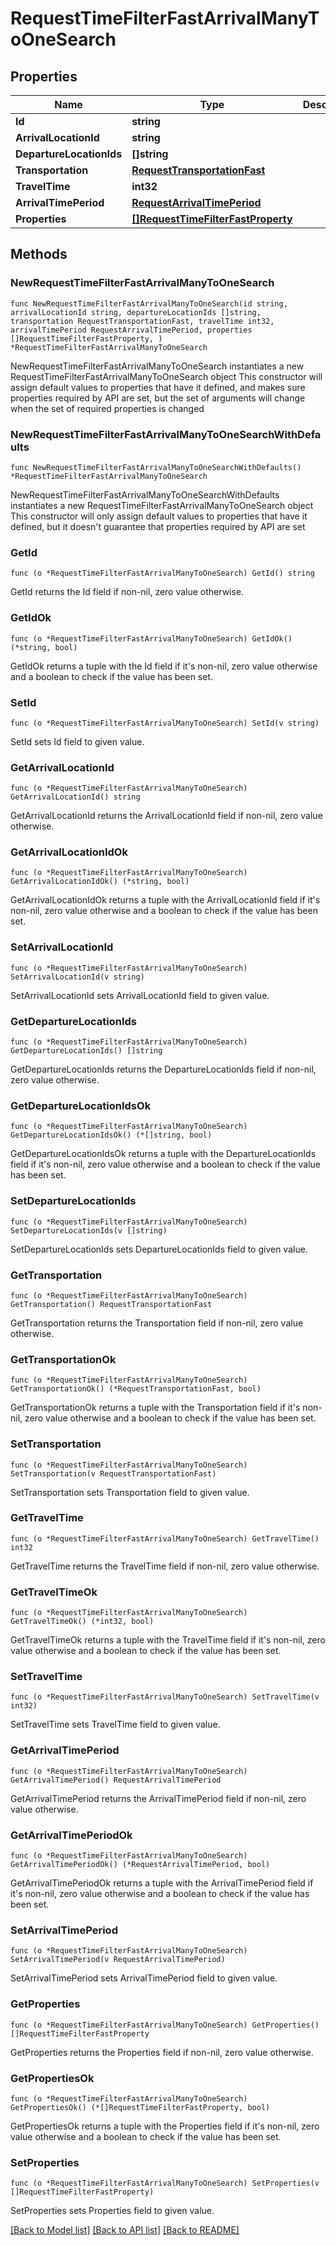 # RequestTimeFilterFastArrivalManyToOneSearch

## Properties

Name | Type | Description | Notes
------------ | ------------- | ------------- | -------------
**Id** | **string** |  | 
**ArrivalLocationId** | **string** |  | 
**DepartureLocationIds** | **[]string** |  | 
**Transportation** | [**RequestTransportationFast**](RequestTransportationFast.md) |  | 
**TravelTime** | **int32** |  | 
**ArrivalTimePeriod** | [**RequestArrivalTimePeriod**](RequestArrivalTimePeriod.md) |  | 
**Properties** | [**[]RequestTimeFilterFastProperty**](RequestTimeFilterFastProperty.md) |  | 

## Methods

### NewRequestTimeFilterFastArrivalManyToOneSearch

`func NewRequestTimeFilterFastArrivalManyToOneSearch(id string, arrivalLocationId string, departureLocationIds []string, transportation RequestTransportationFast, travelTime int32, arrivalTimePeriod RequestArrivalTimePeriod, properties []RequestTimeFilterFastProperty, ) *RequestTimeFilterFastArrivalManyToOneSearch`

NewRequestTimeFilterFastArrivalManyToOneSearch instantiates a new RequestTimeFilterFastArrivalManyToOneSearch object
This constructor will assign default values to properties that have it defined,
and makes sure properties required by API are set, but the set of arguments
will change when the set of required properties is changed

### NewRequestTimeFilterFastArrivalManyToOneSearchWithDefaults

`func NewRequestTimeFilterFastArrivalManyToOneSearchWithDefaults() *RequestTimeFilterFastArrivalManyToOneSearch`

NewRequestTimeFilterFastArrivalManyToOneSearchWithDefaults instantiates a new RequestTimeFilterFastArrivalManyToOneSearch object
This constructor will only assign default values to properties that have it defined,
but it doesn't guarantee that properties required by API are set

### GetId

`func (o *RequestTimeFilterFastArrivalManyToOneSearch) GetId() string`

GetId returns the Id field if non-nil, zero value otherwise.

### GetIdOk

`func (o *RequestTimeFilterFastArrivalManyToOneSearch) GetIdOk() (*string, bool)`

GetIdOk returns a tuple with the Id field if it's non-nil, zero value otherwise
and a boolean to check if the value has been set.

### SetId

`func (o *RequestTimeFilterFastArrivalManyToOneSearch) SetId(v string)`

SetId sets Id field to given value.


### GetArrivalLocationId

`func (o *RequestTimeFilterFastArrivalManyToOneSearch) GetArrivalLocationId() string`

GetArrivalLocationId returns the ArrivalLocationId field if non-nil, zero value otherwise.

### GetArrivalLocationIdOk

`func (o *RequestTimeFilterFastArrivalManyToOneSearch) GetArrivalLocationIdOk() (*string, bool)`

GetArrivalLocationIdOk returns a tuple with the ArrivalLocationId field if it's non-nil, zero value otherwise
and a boolean to check if the value has been set.

### SetArrivalLocationId

`func (o *RequestTimeFilterFastArrivalManyToOneSearch) SetArrivalLocationId(v string)`

SetArrivalLocationId sets ArrivalLocationId field to given value.


### GetDepartureLocationIds

`func (o *RequestTimeFilterFastArrivalManyToOneSearch) GetDepartureLocationIds() []string`

GetDepartureLocationIds returns the DepartureLocationIds field if non-nil, zero value otherwise.

### GetDepartureLocationIdsOk

`func (o *RequestTimeFilterFastArrivalManyToOneSearch) GetDepartureLocationIdsOk() (*[]string, bool)`

GetDepartureLocationIdsOk returns a tuple with the DepartureLocationIds field if it's non-nil, zero value otherwise
and a boolean to check if the value has been set.

### SetDepartureLocationIds

`func (o *RequestTimeFilterFastArrivalManyToOneSearch) SetDepartureLocationIds(v []string)`

SetDepartureLocationIds sets DepartureLocationIds field to given value.


### GetTransportation

`func (o *RequestTimeFilterFastArrivalManyToOneSearch) GetTransportation() RequestTransportationFast`

GetTransportation returns the Transportation field if non-nil, zero value otherwise.

### GetTransportationOk

`func (o *RequestTimeFilterFastArrivalManyToOneSearch) GetTransportationOk() (*RequestTransportationFast, bool)`

GetTransportationOk returns a tuple with the Transportation field if it's non-nil, zero value otherwise
and a boolean to check if the value has been set.

### SetTransportation

`func (o *RequestTimeFilterFastArrivalManyToOneSearch) SetTransportation(v RequestTransportationFast)`

SetTransportation sets Transportation field to given value.


### GetTravelTime

`func (o *RequestTimeFilterFastArrivalManyToOneSearch) GetTravelTime() int32`

GetTravelTime returns the TravelTime field if non-nil, zero value otherwise.

### GetTravelTimeOk

`func (o *RequestTimeFilterFastArrivalManyToOneSearch) GetTravelTimeOk() (*int32, bool)`

GetTravelTimeOk returns a tuple with the TravelTime field if it's non-nil, zero value otherwise
and a boolean to check if the value has been set.

### SetTravelTime

`func (o *RequestTimeFilterFastArrivalManyToOneSearch) SetTravelTime(v int32)`

SetTravelTime sets TravelTime field to given value.


### GetArrivalTimePeriod

`func (o *RequestTimeFilterFastArrivalManyToOneSearch) GetArrivalTimePeriod() RequestArrivalTimePeriod`

GetArrivalTimePeriod returns the ArrivalTimePeriod field if non-nil, zero value otherwise.

### GetArrivalTimePeriodOk

`func (o *RequestTimeFilterFastArrivalManyToOneSearch) GetArrivalTimePeriodOk() (*RequestArrivalTimePeriod, bool)`

GetArrivalTimePeriodOk returns a tuple with the ArrivalTimePeriod field if it's non-nil, zero value otherwise
and a boolean to check if the value has been set.

### SetArrivalTimePeriod

`func (o *RequestTimeFilterFastArrivalManyToOneSearch) SetArrivalTimePeriod(v RequestArrivalTimePeriod)`

SetArrivalTimePeriod sets ArrivalTimePeriod field to given value.


### GetProperties

`func (o *RequestTimeFilterFastArrivalManyToOneSearch) GetProperties() []RequestTimeFilterFastProperty`

GetProperties returns the Properties field if non-nil, zero value otherwise.

### GetPropertiesOk

`func (o *RequestTimeFilterFastArrivalManyToOneSearch) GetPropertiesOk() (*[]RequestTimeFilterFastProperty, bool)`

GetPropertiesOk returns a tuple with the Properties field if it's non-nil, zero value otherwise
and a boolean to check if the value has been set.

### SetProperties

`func (o *RequestTimeFilterFastArrivalManyToOneSearch) SetProperties(v []RequestTimeFilterFastProperty)`

SetProperties sets Properties field to given value.



[[Back to Model list]](../README.md#documentation-for-models) [[Back to API list]](../README.md#documentation-for-api-endpoints) [[Back to README]](../README.md)


